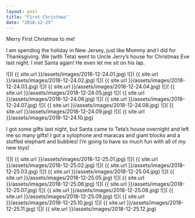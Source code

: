 ```yaml
---
layout: post
title: "First Christmas"
date: "2018-12-25"
---
```


Merry First Christmas to me!

I am spending the holiday in New Jersey, just like Mommy and I did for Thanksgiving. We (with Teta) went to Uncle Jerry’s house for Christmas Eve last night. I met Santa again! He even let me sit on his lap.

<span class="gallery">
  ![]( {{ site.url }}/assets/images/2018-12-24.01.jpg)
  ![]( {{ site.url }}/assets/images/2018-12-24.02.jpg)
  ![]( {{ site.url }}/assets/images/2018-12-24.03.jpg)
  ![]( {{ site.url }}/assets/images/2018-12-24.04.jpg)
  ![]( {{ site.url }}/assets/images/2018-12-24.05.jpg)
  ![]( {{ site.url }}/assets/images/2018-12-24.06.jpg)
  ![]( {{ site.url }}/assets/images/2018-12-24.07.jpg)
  ![]( {{ site.url }}/assets/images/2018-12-24.08.jpg)
  ![]( {{ site.url }}/assets/images/2018-12-24.09.jpg)
  ![]( {{ site.url }}/assets/images/2018-12-24.10.jpg)
</span>

I got some gifts last night, but Santa came to Teta’s house overnight and left me so many gifts! I got a xylophone and maracas and giant blocks and a stuffed elephant and bubbles! I’m going to have so much fun with all of my new toys!

<span class="gallery">
  ![]( {{ site.url }}/assets/images/2018-12-25.01.jpg)
  ![]( {{ site.url }}/assets/images/2018-12-25.02.jpg)
  ![]( {{ site.url }}/assets/images/2018-12-25.03.jpg)
  ![]( {{ site.url }}/assets/images/2018-12-25.04.jpg)
  ![]( {{ site.url }}/assets/images/2018-12-25.05.jpg)
  ![]( {{ site.url }}/assets/images/2018-12-25.06.jpg)
  ![]( {{ site.url }}/assets/images/2018-12-25.07.jpg)
  ![]( {{ site.url }}/assets/images/2018-12-25.08.jpg)
  ![]( {{ site.url }}/assets/images/2018-12-25.09.jpg)
  ![]( {{ site.url }}/assets/images/2018-12-25.10.jpg)
  ![]( {{ site.url }}/assets/images/2018-12-25.11.jpg)
  ![]( {{ site.url }}/assets/images/2018-12-25.12.jpg)
</span>
